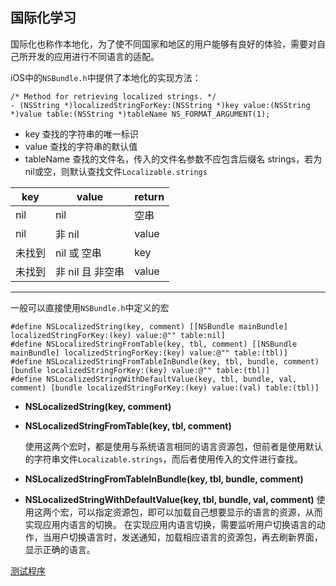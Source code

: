 ## 国际化学习

国际化也称作本地化，为了使不同国家和地区的用户能够有良好的体验，需要对自己所开发的应用进行不同语言的适配。

iOS中的`NSBundle.h`中提供了本地化的实现方法：

```
/* Method for retrieving localized strings. */
- (NSString *)localizedStringForKey:(NSString *)key value:(NSString *)value table:(NSString *)tableName NS_FORMAT_ARGUMENT(1);
```

* key 查找的字符串的唯一标识
* value 查找的字符串的默认值
* tableName 查找的文件名，传入的文件名参数不应包含后缀名 strings，若为nil或空，则默认查找文件`Localizable.strings`

|key|value|return|
|---|-----|------|
|nil|nil|空串|
|nil|非 nil|value|
|未找到|nil 或 空串|key|
|未找到|非 nil 且 非空串|value|

***
一般可以直接使用`NSBundle.h`中定义的宏

```
#define NSLocalizedString(key, comment) [[NSBundle mainBundle] localizedStringForKey:(key) value:@"" table:nil]
#define NSLocalizedStringFromTable(key, tbl, comment) [[NSBundle mainBundle] localizedStringForKey:(key) value:@"" table:(tbl)]
#define NSLocalizedStringFromTableInBundle(key, tbl, bundle, comment) [bundle localizedStringForKey:(key) value:@"" table:(tbl)]
#define NSLocalizedStringWithDefaultValue(key, tbl, bundle, val, comment) [bundle localizedStringForKey:(key) value:(val) table:(tbl)]
```

* **NSLocalizedString(key, comment)**
* **NSLocalizedStringFromTable(key, tbl, comment)**
	
	使用这两个宏时，都是使用与系统语言相同的语言资源包，但前者是使用默认的字符串文件`Localizable.strings`，而后者使用传入的文件进行查找。

* **NSLocalizedStringFromTableInBundle(key, tbl, bundle, comment)**
* **NSLocalizedStringWithDefaultValue(key, tbl, bundle, val, comment)**
	使用这两个宏，可以指定资源包，即可以加载自己想要显示的语言的资源，从而实现应用内语言的切换。
	在实现应用内语言切换，需要监听用户切换语言的动作，当用户切换语言时，发送通知，加载相应语言的资源包，再去刷新界面，显示正确的语言。

[测试程序](https://github.com/hanxuejian/hello-world/tree/master/test/Test-localizedString)
	

